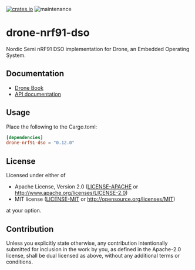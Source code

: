 [![crates.io](https://img.shields.io/crates/v/drone-nrf91-dso.svg)](https://crates.io/crates/drone-nrf91-dso)
![maintenance](https://img.shields.io/badge/maintenance-actively--developed-brightgreen.svg)

# drone-nrf91-dso

Nordic Semi nRF91 DSO implementation for Drone, an Embedded Operating System.

## Documentation

- [Drone Book](https://book.drone-os.com/)
- [API documentation](https://api.drone-os.com/drone-nrf91-dso/0.12/)

## Usage

Place the following to the Cargo.toml:

```toml
[dependencies]
drone-nrf91-dso = "0.12.0"
```

## License

Licensed under either of

 * Apache License, Version 2.0
   ([LICENSE-APACHE](LICENSE-APACHE) or http://www.apache.org/licenses/LICENSE-2.0)
 * MIT license
   ([LICENSE-MIT](LICENSE-MIT) or http://opensource.org/licenses/MIT)

at your option.

## Contribution

Unless you explicitly state otherwise, any contribution intentionally submitted
for inclusion in the work by you, as defined in the Apache-2.0 license, shall be
dual licensed as above, without any additional terms or conditions.
